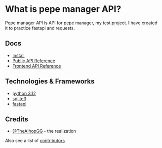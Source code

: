 # What is pepe manager API?

Pepe manager API is API for pepe manager, my test project. I have created it to practice fastapi and requests.

## Docs

- [Install](./docs/install.md)
- [Public API Reference](./docs/public_api_reference.md)
- [Frontend API Reference](./docs/frontend_api_reference.md)

## Technologies & Frameworks

- [python 3.12](https://www.python.org/)
- [sqlite3](https://www.sqlite.org/)
- [fastapi](https://fastapi.tiangolo.com/)

## Credits

- [@TheAihopGG](https://github.com/TheAihopGG) - the realization

Also see a list of [contributors](https://github.com/TheAihopGG/pepe_manager_api/graphs/contributors)
